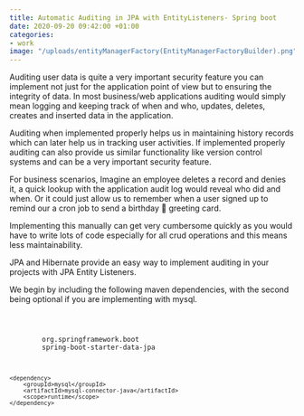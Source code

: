 ```yaml
---
title: Automatic Auditing in JPA with EntityListeners- Spring boot
date: 2020-09-20 09:42:00 +01:00
categories:
- work
image: "/uploads/entityManagerFactory(EntityManagerFactoryBuilder).png"
---
```


Auditing user data is quite a very important security feature you can implement not just for the application point of view but to ensuring the integrity of data.
In most business/web applications auditing would simply mean logging and keeping track of when and who, updates, deletes, creates and inserted data in the application.

Auditing when implemented properly helps us in maintaining history records which can later help us in tracking user activities. If implemented properly auditing can also provide us similar functionality like version control systems and can be a very important security feature.

For business scenarios, Imagine an employee deletes a record and denies it, a quick lookup with the application audit log would reveal who did and when.
Or it could just allow us to remember when a user signed up to remind our a cron job to send a birthday 🎂 greeting card.

Implementing this manually can get very cumbersome quickly as you would have to write lots of code especially for all crud operations and this means less maintainability. 

JPA and Hibernate provide an easy way to implement auditing in your projects with JPA Entity Listeners.

We begin by including the following maven dependencies, with the second being optional if you are implementing with mysql.
<p>
<code class="html">
<dependencies>
    <dependency>
        <groupId>org.springframework.boot</groupId>
        <artifactId>spring-boot-starter-data-jpa</artifactId>
    </dependency>

    <dependency>
        <groupId>mysql</groupId>
        <artifactId>mysql-connector-java</artifactId>
        <scope>runtime</scope>
    </dependency>
</dependencies>
</code>

</p>



